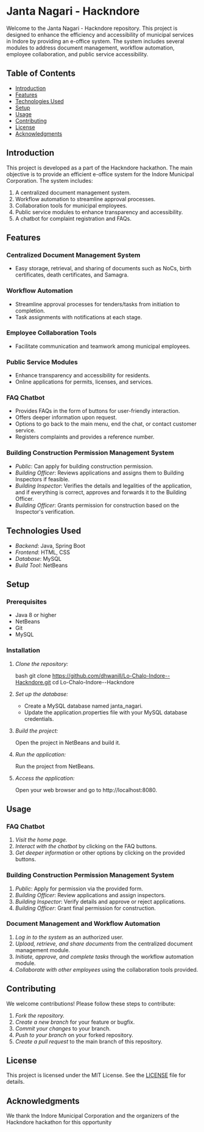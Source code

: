 # Janta Nagari - Hackndore

Welcome to the Janta Nagari - Hackndore repository. This project is designed to enhance the efficiency and accessibility of municipal services in Indore by providing an e-office system. The system includes several modules to address document management, workflow automation, employee collaboration, and public service accessibility.

## Table of Contents

- [Introduction](#introduction)
- [Features](#features)
- [Technologies Used](#technologies-used)
- [Setup](#setup)
- [Usage](#usage)
- [Contributing](#contributing)
- [License](#license)
- [Acknowledgments](#acknowledgments)

## Introduction

This project is developed as a part of the Hackndore hackathon. The main objective is to provide an efficient e-office system for the Indore Municipal Corporation. The system includes:

1. A centralized document management system.
2. Workflow automation to streamline approval processes.
3. Collaboration tools for municipal employees.
4. Public service modules to enhance transparency and accessibility.
5. A chatbot for complaint registration and FAQs.

## Features

### Centralized Document Management System

- Easy storage, retrieval, and sharing of documents such as NoCs, birth certificates, death certificates, and Samagra.

### Workflow Automation

- Streamline approval processes for tenders/tasks from initiation to completion.
- Task assignments with notifications at each stage.

### Employee Collaboration Tools

- Facilitate communication and teamwork among municipal employees.

### Public Service Modules

- Enhance transparency and accessibility for residents.
- Online applications for permits, licenses, and services.

### FAQ Chatbot

- Provides FAQs in the form of buttons for user-friendly interaction.
- Offers deeper information upon request.
- Options to go back to the main menu, end the chat, or contact customer service.
- Registers complaints and provides a reference number.

### Building Construction Permission Management System

- *Public*: Can apply for building construction permission.
- *Building Officer*: Reviews applications and assigns them to Building Inspectors if feasible.
- *Building Inspector*: Verifies the details and legalities of the application, and if everything is correct, approves and forwards it to the Building Officer.
- *Building Officer*: Grants permission for construction based on the Inspector's verification.

## Technologies Used

- *Backend*: Java, Spring Boot
- *Frontend*: HTML, CSS
- *Database*: MySQL
- *Build Tool*: NetBeans

## Setup

### Prerequisites

- Java 8 or higher
- NetBeans
- Git
- MySQL

### Installation

1. *Clone the repository:*

   bash
   git clone https://github.com/dhwanill/Lo-Chalo-Indore--Hackndore.git
   cd Lo-Chalo-Indore--Hackndore
   

2. *Set up the database:*

   - Create a MySQL database named janta_nagari.
   - Update the application.properties file with your MySQL database credentials.

3. *Build the project:*

   Open the project in NetBeans and build it.

4. *Run the application:*

   Run the project from NetBeans.

5. *Access the application:*

   Open your web browser and go to http://localhost:8080.

## Usage

### FAQ Chatbot

1. *Visit the home page.*
2. *Interact with the chatbot* by clicking on the FAQ buttons.
3. *Get deeper information* or other options by clicking on the provided buttons.

### Building Construction Permission Management System

1. *Public*: Apply for permission via the provided form.
2. *Building Officer*: Review applications and assign inspectors.
3. *Building Inspector*: Verify details and approve or reject applications.
4. *Building Officer*: Grant final permission for construction.

### Document Management and Workflow Automation

1. *Log in to the system* as an authorized user.
2. *Upload, retrieve, and share documents* from the centralized document management module.
3. *Initiate, approve, and complete tasks* through the workflow automation module.
4. *Collaborate with other employees* using the collaboration tools provided.

## Contributing

We welcome contributions! Please follow these steps to contribute:

1. *Fork the repository.*
2. *Create a new branch* for your feature or bugfix.
3. *Commit your changes* to your branch.
4. *Push to your branch* on your forked repository.
5. *Create a pull request* to the main branch of this repository.

## License

This project is licensed under the MIT License. See the [LICENSE](LICENSE) file for details.

## Acknowledgments

We thank the Indore Municipal Corporation and the organizers of the Hackndore hackathon for this opportunity
